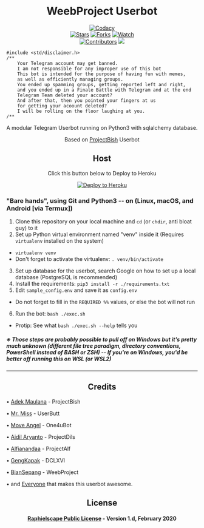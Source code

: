 <h1 align="center">WeebProject Userbot</h1>
<p align="center">
    <a href="https://app.codacy.com/gh/masbentoooredoo/WeebProject/dashboard"> <img src="https://img.shields.io/codacy/grade/a723cb464d5a4d25be3152b5d71de82d?color=soft-green&logo=codacy&style=flat" alt="Codacy" /></a><br>
    <a href="https://github.com/masbentoooredoo/WeebProject/stargazers"> <img src="https://img.shields.io/github/stars/masbentoooredoo/WeebProject?color=yellow&logo=github&style=flat" alt="Stars" /></a>
    <a href="https://github.com/masbentoooredoo/WeebProject/network/members"> <img src="https://img.shields.io/github/forks/masbentoooredoo/WeebProject?color=yellow&logo=github&style=flat" alt="Forks" /></a>
    <a href="https://github.com/masbentoooredoo/WeebProject/watchers"> <img src="https://img.shields.io/github/watchers/masbentoooredoo/WeebProject?color=yellow&logo=github&style=flat" alt="Watch" /></a><br>
    <a href="https://github.com/masbentoooredoo/WeebProject/graphs/contributors"> <img src="https://img.shields.io/github/contributors/masbentoooredoo/WeebProject?color=blue&style=flat" alt="Contributors" /></a>
    <a href="https://pypi.org/project/Telethon/"> <img src="https://img.shields.io/pypi/v/telethon?label=telethon&logo=pypi&logoColor=white&style=flat" /></a>
</p>

```
#include <std/disclaimer.h>
/**
    Your Telegram account may get banned.
    I am not responsible for any improper use of this bot
    This bot is intended for the purpose of having fun with memes,
    as well as efficiently managing groups.
    You ended up spamming groups, getting reported left and right,
    and you ended up in a Finale Battle with Telegram and at the end
    Telegram Team deleted your account?
    And after that, then you pointed your fingers at us
    for getting your acoount deleted?
    I will be rolling on the floor laughing at you.
/**
```
<p align="center">A modular Telegram Userbot running on Python3 with sqlalchemy database.</p>
<p align="center">Based on <a href="https://github.com/adekmaulana/ProjectBish">ProjectBish</a> Userbot</p>

<h2 align="center">Host</h2>
<p align="center">Click this button below to Deploy to Heroku</p>
<p align="center"><a href="https://heroku.com/deploy?template=https://github.com/masbentoooredoo/WeebProject/tree/master"> <img src="https://www.herokucdn.com/deploy/button.png" alt="Deploy to Heroku"/></a></p>

### "Bare hands", using Git and Python3 -- on (Linux, macOS, and Android [via Termux])
1. Clone this repository on your local machine and `cd` (or `chdir`, anti bloat guy) to it
2. Set up Python virtual environment named "venv" inside it (Requires `virtualenv` installed on the system)
  - `virtualenv venv`
  - Don't forget to activate the virtualenv: `. venv/bin/activate`
3. Set up database for the userbot, search Google on how to set up a local database (PostgreSQL is recommended)
4. Install the requirements: `pip3 install -r ./requirements.txt`
5. Edit `sample_config.env` and save it as `config.env`
  - Do not forget to fill in the `REQUIRED %%` values, or else the bot will not run
6. Run the bot: `bash ./exec.sh`
  - Protip: See what `bash ./exec.sh --help` tells you

##### ※ Those steps are probably possible to pull off on Windows but it's pretty much unknown (different file tree paradigm, directory conventions, PowerShell instead of BASH or ZSH) -- If you're on Windows, you'd be better off running this on WSL (or WSL2)
---

<h2 align="center">Credits</h2>
<p align="left">• <a href="https://github.com/adekmaulana">Adek Maulana</a> - ProjectBish</p>
<p align="left">• <a href="https://github.com/keselekpermen69">Mr. Miss</a> - UserButt</p>
<p align="left">• <a href="https://github.com/MoveAngel">Move Angel</a> - One4uBot</p>
<p align="left">• <a href="https://github.com/aidilaryanto">Aidil Aryanto</a> - ProjectDils</p>
<p align="left">• <a href="https://github.com/alfianandaa">Alfianandaa</a> - ProjectAlf</p>
<p align="left">• <a href="https://github.com/GengKapak">GengKapak</a> - DCLXVI</p>
<p align="left">• <a href="https://github.com/BianSepang">BianSepang</a> - WeebProject</p>
<p align="left">• and <a href="https://github.com/BianSepang/WeebProject/graphs/contributors">Everyone</a> that makes this userbot awesome.</p>

<h2 align="center">License</h2>
<h4 align="center"><a href="https://github.com/BianSepang/WeebProject/blob/master/LICENSE">Raphielscape Public License</a> - Version 1.d, February 2020</h4>
